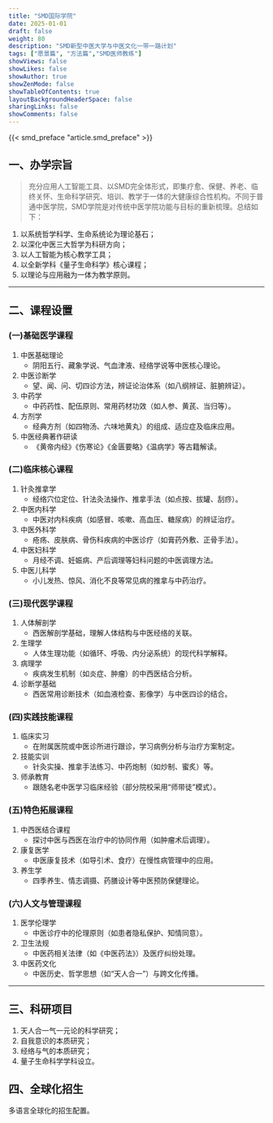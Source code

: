 ```yaml
---
title: "SMD国际学院"
date: 2025-01-01
draft: false
weight: 80
description: "SMD新型中医大学与中医文化一带一路计划"
tags: ["愿景篇", "方法篇","SMD医师教练"]
showViews: false
showLikes: false
showAuthor: true
showZenMode: false
showTableOfContents: true
layoutBackgroundHeaderSpace: false
sharingLinks: false
showComments: false
---
```



{{< smd_preface "article.smd_preface" >}}

## 一、办学宗旨

> 充分应用人工智能工具、以SMD完全体形式，即集疗愈、保健、养老、临终关怀、生命科学研究、培训、教学于一体的大健康综合性机构。不同于普通中医学院，SMD学院是对传统中医学院功能与目标的重新梳理。总结如下：<br>
1. 以系统哲学科学、生命系统论为理论基石；
2. 以深化中医三大哲学为科研方向；
3. 以人工智能为核心教学工具；
4. 以全新学科《量子生命科学》核心课程；
5. 以理论与应用融为一体为教学原则。 

---

## 二、课程设置

### (一)基础医学课程
1. 中医基础理论  
   - 阴阳五行、藏象学说、气血津液、经络学说等中医核心理论。  
2. 中医诊断学  
   - 望、闻、问、切四诊方法，辨证论治体系（如八纲辨证、脏腑辨证）。  
3. 中药学  
   - 中药药性、配伍原则、常用药材功效（如人参、黄芪、当归等）。  
4. 方剂学  
   - 经典方剂（如四物汤、六味地黄丸）的组成、适应症及临床应用。  
5. 中医经典著作研读  
   - 《黄帝内经》《伤寒论》《金匮要略》《温病学》等古籍解读。


### (二)临床核心课程
1. 针灸推拿学  
   - 经络穴位定位、针法灸法操作、推拿手法（如点按、拔罐、刮痧）。  
2. 中医内科学  
   - 中医对内科疾病（如感冒、咳嗽、高血压、糖尿病）的辨证治疗。  
3. 中医外科学  
   - 疮疡、皮肤病、骨伤科疾病的中医诊疗（如膏药外敷、正骨手法）。  
4. 中医妇科学  
   - 月经不调、妊娠病、产后调理等妇科问题的中医调理方法。  
5. 中医儿科学  
   - 小儿发热、惊风、消化不良等常见病的推拿与中药治疗。  


### (三)现代医学课程
1. 人体解剖学  
   - 西医解剖学基础，理解人体结构与中医经络的关联。  
2. 生理学  
   - 人体生理功能（如循环、呼吸、内分泌系统）的现代科学解释。  
3. 病理学  
   - 疾病发生机制（如炎症、肿瘤）的中西医结合分析。  
4. 诊断学基础  
   - 西医常用诊断技术（如血液检查、影像学）与中医四诊的结合。  


### (四)实践技能课程
1. 临床实习  
   - 在附属医院或中医诊所进行跟诊，学习病例分析与治疗方案制定。  
2. 技能实训  
   - 针灸实操、推拿手法练习、中药炮制（如炒制、蜜炙）等。  
3. 师承教育  
   - 跟随名老中医学习临床经验（部分院校采用“师带徒”模式）。  


### (五)特色拓展课程
1. 中西医结合课程  
   - 探讨中医与西医在治疗中的协同作用（如肿瘤术后调理）。  
2. 康复医学  
   - 中医康复技术（如导引术、食疗）在慢性病管理中的应用。  
3. 养生学  
   - 四季养生、情志调摄、药膳设计等中医预防保健理论。  


### (六)人文与管理课程
1. 医学伦理学  
   - 中医诊疗中的伦理原则（如患者隐私保护、知情同意）。  
2. 卫生法规  
   - 中医药相关法律（如《中医药法》）及医疗纠纷处理。  
3. 中医药文化  
   - 中医历史、哲学思想（如“天人合一”）与跨文化传播。  

---

## 三、科研项目
1. 天人合一气一元论的科学研究；
2. 自我意识的本质研究；
3. 经络与气的本质研究；
4. 量子生命科学学科设立。

## 四、全球化招生
多语言全球化的招生配置。